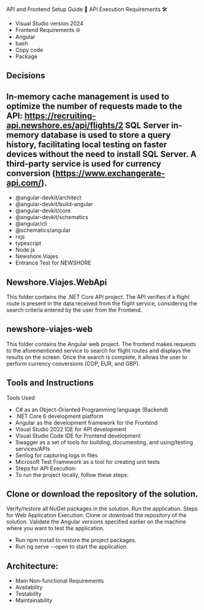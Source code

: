 API and Frontend Setup Guide 🚀
API Execution Requirements 🛠️
- Visual Studio version 2024
- Frontend Requirements 🌐
- Angular
- bash
- Copy code
- Package          

## Decisions
In-memory cache management is used to optimize the number of requests made to the API: https://recruiting-api.newshore.es/api/flights/2
SQL Server in-memory database is used to store a query history, facilitating local testing on faster devices without the need to install SQL Server.
A third-party service is used for currency conversion (https://www.exchangerate-api.com/).
-------------------------------
- @angular-devkit/architect       
- @angular-devkit/build-angular   
- @angular-devkit/core            
- @angular-devkit/schematics     
- @angular/cli                    
- @schematics/angular             
- rxjs                           
- typescript                      
- Node.js
- Newshore.Viajes
- Entrance Test for NEWSHORE

## Newshore.Viajes.WebApi
This folder contains the .NET Core API project. The API verifies if a flight route is present in the data received from the flight service, considering the search criteria entered by the user from the Frontend.

## newshore-viajes-web
This folder contains the Angular web project. The frontend makes requests to the aforementioned service to search for flight routes and displays the results on the screen. Once the search is complete, it allows the user to perform currency conversions (COP, EUR, and GBP).

## Tools and Instructions
Tools Used
- C# as an Object-Oriented Programming language (Backend)
- .NET Core 6 development platform
- Angular as the development framework for the Frontend
- Visual Studio 2022 IDE for API development
- Visual Studio Code IDE for Frontend development
- Swagger as a set of tools for building, documenting, and using/testing services/APIs
- Serilog for capturing logs in files
- Microsoft Test Framework as a tool for creating unit tests
- Steps for API Execution:
- To run the project locally, follow these steps:

## Clone or download the repository of the solution.
Verify/restore all NuGet packages in the solution.
Run the application.
Steps for Web Application Execution:
Clone or download the repository of the solution.
Validate the Angular versions specified earlier on the machine where you want to test the application.
- Run npm install to restore the project packages.
- Run ng serve --open to start the application.

## Architecture:

- Main Non-functional Requirements
- Availability
- Testability
- Maintainability







